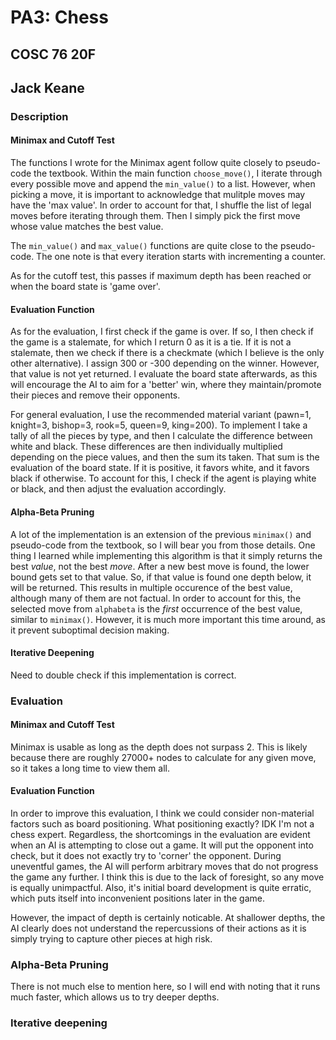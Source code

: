 # PA3: Chess

## COSC 76 20F

## Jack Keane

### Description

#### Minimax and Cutoff Test

The functions I wrote for the Minimax agent follow quite closely to pseudo-code the textbook. Within the main function `choose_move()`, I iterate through every possible move and append the `min_value()` to a list. However, when picking a move, it is important to acknowledge that mulitple moves may have the 'max value'. In order to account for that, I shuffle the list of legal moves before iterating through them. Then I simply pick the first move whose value matches the best value.

The `min_value()` and `max_value()` functions are quite close to the pseudo-code. The one note is that every iteration starts with incrementing a counter.

As for the cutoff test, this passes if maximum depth has been reached or when the board state is 'game over'.

#### Evaluation Function

As for the evaluation, I first check if the game is over. If so, I then check if the game is a stalemate, for which I return 0 as it is a tie. If it is not a stalemate, then we check if there is a checkmate (which I believe is the only other alternative). I assign 300 or -300 depending on the winner. However, that value is not yet returned. I evaluate the board state afterwards, as this will encourage the AI to aim for a 'better' win, where they maintain/promote their pieces and remove their opponents.

For general evaluation, I use the recommended material variant (pawn=1, knight=3, bishop=3, rook=5, queen=9, king=200). To implement I take a tally of all the pieces by type, and then I calculate the difference between white and black. These differences are then individually multiplied depending on the piece values, and then the sum its taken. That sum is the evaluation of the board state. If it is positive, it favors white, and it favors black if otherwise. To account for this, I check if the agent is playing white or black, and then adjust the evaluation accordingly.

#### Alpha-Beta Pruning

A lot of the implementation is an extension of the previous `minimax()` and pseudo-code from the textbook, so I will bear you from those details. One thing I learned while implementing this algorithm is that it simply returns the best *value*, not the best *move*. After a new best move is found, the lower bound gets set to that value. So, if that value is found one depth below, it will be returned. This results in multiple occurence of the best value, although many of them are not factual. In order to account for this, the selected move from `alphabeta` is the *first* occurrence of the best value, similar to `minimax()`. However, it is much more important this time around, as it prevent suboptimal decision making.

#### Iterative Deepening

Need to double check if this implementation is correct.

### Evaluation

#### Minimax and Cutoff Test

Minimax is usable as long as the depth does not surpass 2. This is likely because there are roughly 27000+ nodes to calculate for any given move, so it takes a long time to view them all.

#### Evaluation Function

In order to improve this evaluation, I think we could consider non-material factors such as board positioning. What positioning exactly? IDK I'm not a chess expert. Regardless, the shortcomings in the evaluation are evident when an AI is attempting to close out a game. It will put the opponent into check, but it does not exactly try to 'corner' the opponent. During uneventful games, the AI will perform arbitrary moves that do not progress the game any further. I think this is due to the lack of foresight, so any move is equally unimpactful. Also, it's initial board development is quite erratic, which puts itself into inconvenient positions later in the game. 

However, the impact of depth is certainly noticable. At shallower depths, the AI clearly does not understand the repercussions of their actions as it is simply trying to capture other pieces at high risk.

### Alpha-Beta Pruning

There is not much else to mention here, so I will end with noting that it runs much faster, which allows us to try deeper depths.

### Iterative deepening

